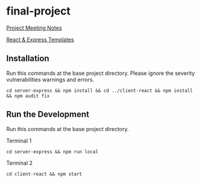 # final-project

[Project Meeting Notes](https://docs.google.com/spreadsheets/d/1eOtHMSj9CnSQIP8-XRW3La719-ND_kLdhUTcGedrTxQ)

[React & Express Templates](https://github.com/gary-jipp/shell-react-express)

## Installation
Run this commands at the base project directory. Please ignore the severity vulnerabilities warnings and errors. 
```
cd server-express && npm install && cd ../client-react && npm install && npm audit fix
```

## Run the Development
Run this commands at the base project directory.

Terminal 1
```
cd server-express && npm run local
```
Terminal 2
```
cd client-react && npm start
```